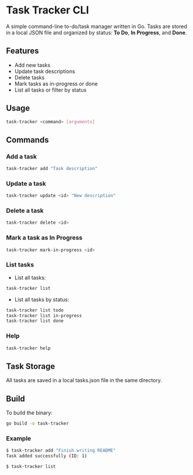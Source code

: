 
# Task Tracker CLI

A simple command-line to-do/task manager written in Go. Tasks are stored in a local JSON file and organized by status: **To Do**, **In Progress**, and **Done**.

## Features

- Add new tasks
- Update task descriptions
- Delete tasks
- Mark tasks as in-progress or done
- List all tasks or filter by status

## Usage

```bash
task-tracker <command> [arguments]
```

## Commands

### Add a task

```bash
task-tracker add "Task description"
```

### Update a task

```bash
task-tracker update <id> "New description"
```

### Delete a task

```bash
task-tracker delete <id>
```

### Mark a task as In Progress

```bash
task-tracker mark-in-progress <id>
```



### List tasks

- List all tasks:
```bash
task-tracker list
```
- List all tasks by status:
```bash
task-tracker list todo
task-tracker list in-progress
task-tracker list done
```

### Help

```bash
task-tracker help
```

## Task Storage

All tasks are saved in a local tasks.json file in the same directory.

## Build
To build the binary:

```bash
go build -o task-tracker
```
### Example
```bash
$ task-tracker add "Finish writing README"
Task added successfully (ID: 1)

$ task-tracker list
```

